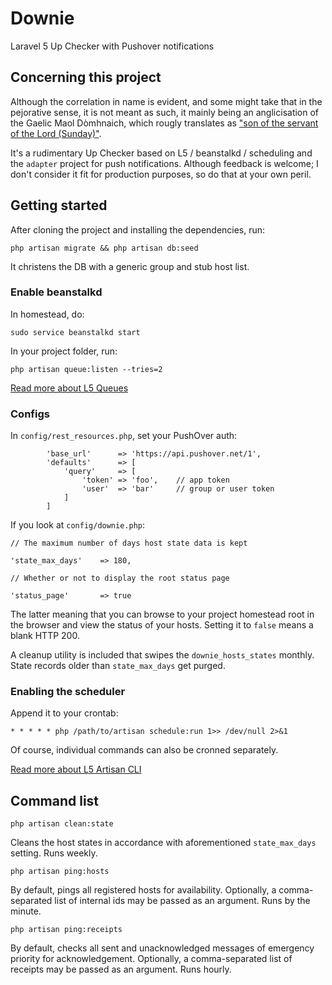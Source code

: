# Downie
Laravel 5 Up Checker with Pushover notifications

## Concerning this project

Although the correlation in name is evident, and some might take that in the pejorative sense, it is not meant as such, it mainly being an anglicisation of the Gaelic Maol Dòmhnaich, which rougly translates as ["son of the servant of the Lord (Sunday)"](http://en.wikipedia.org/wiki/Downie). 

It's a rudimentary Up Checker based on L5 / beanstalkd / scheduling and the `adapter` project for push notifications. Although feedback is welcome; I don't consider it fit for production purposes, so do that at your own peril.

## Getting started

After cloning the project and installing the dependencies, run:

    php artisan migrate && php artisan db:seed
  
It christens the DB with a generic group and stub host list.

### Enable beanstalkd

In homestead, do:

    sudo service beanstalkd start

In your project folder, run:

    php artisan queue:listen --tries=2
  
[Read more about L5 Queues](http://laravel.com/docs/5.0/queues)

### Configs

In `config/rest_resources.php`, set your PushOver auth:

			'base_url'    	=> 'https://api.pushover.net/1',
			'defaults'	  	=> [
				'query'	 	=> [
					'token' => 'foo',    // app token
					'user'  => 'bar'     // group or user token
				]
			]

If you look at `config/downie.php`:

    // The maximum number of days host state data is kept
    
    'state_max_days'	=> 180,
    
    // Whether or not to display the root status page
    
    'status_page'		=> true
	
The latter meaning that you can browse to your project homestead root in the browser and view the status of your hosts. Setting it to `false` means a blank HTTP 200.

A cleanup utility is included that swipes the `downie_hosts_states` monthly. State records older than `state_max_days` get purged.

### Enabling the scheduler

Append it to your crontab:

    * * * * * php /path/to/artisan schedule:run 1>> /dev/null 2>&1

Of course, individual commands can also be cronned separately.

[Read more about L5 Artisan CLI](http://laravel.com/docs/master/artisan)

## Command list

    php artisan clean:state
  
Cleans the host states in accordance with aforementioned `state_max_days` setting. Runs weekly.

    php artisan ping:hosts
  
By default, pings all registered hosts for availability. Optionally, a comma-separated list of internal ids may be passed as an argument. Runs by the minute.

    php artisan ping:receipts
  
By default, checks all sent and unacknowledged messages of emergency priority for acknowledgement. Optionally, a comma-separated list of receipts may be passed as an argument. Runs hourly.
